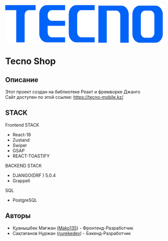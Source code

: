 <img src="https://github.com/Mako135/techno-shop/blob/main/frontend/src/assets/logo.png" alt="Alt Text" style="height: 120px;">

# Tecno Shop
## Описание

Этот проект создан на библиотеке Реакт и фремворке Джанго
<br />
Сайт доступен по этой ссылке: https://tecno-mobile.kz/


## STACK

Frontend STACK
- React-18
- Zustand
- Swiper
- GSAP
- REACT-TOASTIFY

BACKEND STACK
- DJANGO(DRF ) 5.0.4
- Grappeli


SQL
- PostgreSQL

## Авторы

- Қуанышбек Мағжан ([Mako135](https://github.com/Mako135)) - Фронтенд-Разработчик 
- Сақтағанов Нұржан ([nurekedev](https://github.com/nurekedev)) - Бэкенд-Разработчик
